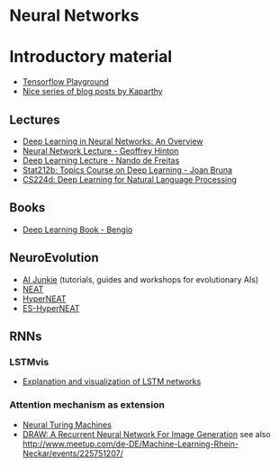 # Neural Networks

# Introductory material

- [Tensorflow Playground](http://playground.tensorflow.org/)
- [Nice series of blog posts by Kaparthy](https://karpathy.github.io/)

## Lectures

- [Deep Learning in Neural Networks: An Overview](http://arxiv.org/pdf/1404.7828v4.pdf)
- [Neural Network Lecture - Geoffrey Hinton](https://www.coursera.org/course/neuralnets)
- [Deep Learning Lecture - Nando de Freitas](https://www.youtube.com/watch?v=PlhFWT7vAEw)
- [Stat212b: Topics Course on Deep Learning - Joan Bruna](https://joanbruna.github.io/stat212b/)
- [CS224d: Deep Learning for Natural Language Processing](http://cs224d.stanford.edu/syllabus.html)


## Books
- [Deep Learning Book - Bengio](http://www.iro.umontreal.ca/~bengioy/dlbook/)

## NeuroEvolution

- [AI Junkie](http://ai-junkie.com/) (tutorials, guides and workshops for evolutionary AIs)
- [NEAT](https://www.cs.ucf.edu/~kstanley/neat.html)
- [HyperNEAT](http://eplex.cs.ucf.edu/hyperNEATpage/)
- [ES-HyperNEAT](http://eplex.cs.ucf.edu/ESHyperNEAT/)

## RNNs

### LSTMvis

- [Explanation and visualization of LSTM networks](http://lstm.seas.harvard.edu/)

### Attention mechanism as extension

- [Neural Turing Machines](http://arxiv.org/abs/1410.5401)
- [DRAW: A Recurrent Neural Network For Image Generation](https://arxiv.org/abs/1502.04623)
  see also http://www.meetup.com/de-DE/Machine-Learning-Rhein-Neckar/events/225751207/

